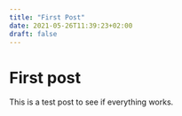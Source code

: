```yaml
---
title: "First Post"
date: 2021-05-26T11:39:23+02:00
draft: false
---
```


# First post

This is a test post to see if everything works.

